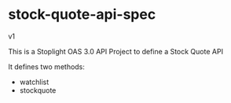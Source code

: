 # stock-quote-api-spec

v1

This is a Stoplight OAS 3.0 API Project to define a Stock Quote API

It defines two methods:

* watchlist
* stockquote
